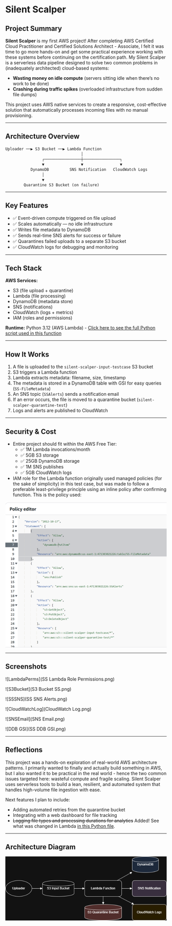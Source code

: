 # Silent Scalper

## Project Summary

**Silent Scalper** is my first AWS project! After completing AWS Certified Cloud Practitioner and Certified Solutions Architect - Associate, I felt it was time to go more hands-on and get some practical experience working with these systems before continuing on the certification path. My Silent Scalper is a serverless data pipeline designed to solve two common problems in (inadequately architected) cloud-based systems:

-  **Wasting money on idle compute** (servers sitting idle when there’s no work to be done)
-  **Crashing during traffic spikes** (overloaded infrastructure from sudden file dumps)

This project uses AWS native services to create a responsive, cost-effective solution that automatically processes incoming files with no manual provisioning.

---

##  Architecture Overview

```
Uploader ──▶ S3 Bucket ──▶ Lambda Function
                                 │
                ┌────────────────┼────────────────┐
                ▼                ▼                ▼
           DynamoDB         SNS Notification   CloudWatch Logs
                │
                ▼
        Quarantine S3 Bucket (on failure)
```

---

##  Key Features

- ✅ Event-driven compute triggered on file upload
- ✅ Scales automatically — no idle infrastructure
- ✅ Writes file metadata to DynamoDB
- ✅ Sends real-time SNS alerts for success or failure
- ✅ Quarantines failed uploads to a separate S3 bucket
- ✅ CloudWatch logs for debugging and monitoring

---

##  Tech Stack

**AWS Services:**

- S3 (file upload + quarantine)
- Lambda (file processing)
- DynamoDB (metadata store)
- SNS (notifications)
- CloudWatch (logs + metrics)
- IAM (roles and permissions)

**Runtime:** Python 3.12 (AWS Lambda) - [Click here to see the full Python script used in this function](LambdaSSQB.py)

---

##  How It Works

1. A file is uploaded to the `silent-scalper-input-testcase` S3 bucket
2. S3 triggers a Lambda function
3. Lambda extracts metadata: filename, size, timestamp
4. The metadata is stored in a DynamoDB table with GSI for easy queries (`SS-FileMetadata`)
5. An SNS topic (`SSAlerts`) sends a notification email
6. If an error occurs, the file is moved to a quarantine bucket (`silent-scalper-quarantine-test`)
7. Logs and alerts are published to CloudWatch

---

##  Security & Cost

- Entire project should fit within the AWS Free Tier:
  - ✅ 1M Lambda invocations/month
  - ✅ 5GB S3 storage
  - ✅ 25GB DynamoDB storage
  - ✅ 1M SNS publishes
  - ✅ 5GB CloudWatch logs
- IAM role for the Lambda function originally used managed policies (for the sake of simplicity) in this test case, but was made to follow a preferable least-privilege principle using an inline policy after confirming function. This is the policy used:

![InlinePermsJSON](InlineLeastPrivQ.png)

---

## Screenshots

![LambdaPerms](SS Lambda Role Permissions.png)

![S3Bucket](S3 Bucket SS.png)

![SSSNS](SS SNS Alerts.png)

![CloudWatchLog](CloudWatch Log.png)

![SNSEmail](SNS Email.png)

![DDB GSI](SS DDB GSI.png)

---

## Reflections

This project was a hands-on exploration of real-world AWS architecture patterns. I primarily wanted to finally and actually build something in AWS, but I also wanted it to be practical in the real world - hence the two common issues targeted here: wasteful compute and fragile scaling. Silent Scalper uses serverless tools to build a lean, resilient, and automated system that handles high-volume file ingestion with ease.

Next features I plan to include:

- Adding automated retries from the quarantine bucket
- Integrating with a web dashboard for file tracking
- ~~Logging file types and processing durations for analytics~~ Added! See what was changed in Lambda [in this Python file](FileProcChanges.py).

---

##  Architecture Diagram

![ArchDrawio](SSArchitectureDrawio.png)


